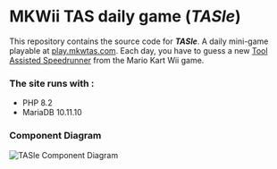 # MKWii TAS daily game (***TASle***)
This repository contains the source code for ***TASle***. A daily mini-game playable at [play.mkwtas.com](https://play.mkwtas.com/).
Each day, you have to guess a new [Tool Assisted Speedrunner](https://en.wikipedia.org/wiki/Tool-assisted_speedrun) from the Mario Kart Wii game.

### The site runs with :
- PHP 8.2
- MariaDB 10.11.10

### Component Diagram
![TASle Component Diagram](https://www.plantuml.com/plantuml/proxy?cache=no&src=https://raw.githubusercontent.com/boumi21/mkwtas-game/refs/heads/main/component-diagram.iuml?token=GHSAT0AAAAAADBKZMA46AGL6JRYRDSUMJUOZ7H5IIQ)